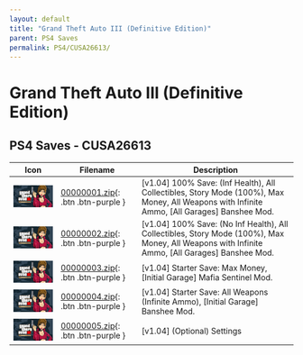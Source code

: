 ```yaml
---
layout: default
title: "Grand Theft Auto III (Definitive Edition)"
parent: PS4 Saves
permalink: PS4/CUSA26613/
---
```

# Grand Theft Auto III (Definitive Edition)

## PS4 Saves - CUSA26613

| Icon | Filename | Description |
|------|----------|-------------|
| ![Grand Theft Auto III (Definitive Edition)](icon0.png) | [00000001.zip](00000001.zip){: .btn .btn-purple } | [v1.04] 100% Save: (Inf Health), All Collectibles, Story Mode (100%), Max Money, All Weapons with Infinite Ammo, [All Garages] Banshee Mod. |
| ![Grand Theft Auto III (Definitive Edition)](icon0.png) | [00000002.zip](00000002.zip){: .btn .btn-purple } | [v1.04] 100% Save: (No Inf Health), All Collectibles, Story Mode (100%), Max Money, All Weapons with Infinite Ammo, [All Garages] Banshee Mod. |
| ![Grand Theft Auto III (Definitive Edition)](icon0.png) | [00000003.zip](00000003.zip){: .btn .btn-purple } | [v1.04] Starter Save: Max Money, [Initial Garage] Mafia Sentinel Mod. |
| ![Grand Theft Auto III (Definitive Edition)](icon0.png) | [00000004.zip](00000004.zip){: .btn .btn-purple } | [v1.04] Starter Save: All Weapons (Infinite Ammo), [Initial Garage] Banshee Mod. |
| ![Grand Theft Auto III (Definitive Edition)](icon0.png) | [00000005.zip](00000005.zip){: .btn .btn-purple } | [v1.04] (Optional) Settings |
